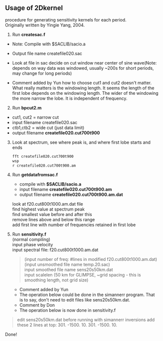 Usage of 2Dkernel
------------------
procedure for generating sensitivity kernels for each period.   
Originally written by Yingie Yang, 2004.

1. Run **createsac.f**
  * Note: Compile with $SACLIB/sacio.a
  * Output file name createfile020.sac

  * Look at file in sac
    decide on cut window near center of sine wave(Note: depends 
  on way data was windowed, usually ~200s for short periods, 
  may change for long periods)
     
  * Comment added by Yun
    how to choose cut1 and cut2 doesn't matter. What really matters is 
  the windowing length. It seems the length of the first lobe depends 
  on the windowing length. The wider of the windowing the more narrow 
  the lobe. It is independent of frequency.  

2. Run **bpcut2.m**   
  * cut1, cut2 = narrow cut
  * input filename createfile020.sac
  * ctb1,ctb2  = wide cut (just data limit)
  * output filename **createfile020.cut700t900**	

3. Look at spectrum, see where peak is, and where first lobe starts and ends
   ```bash
   fft createfile020.cut700t900    
   wsp   
   r createfile020.cut700t900.am
   ```
4. Run **getdatafromsac.f**   
   * compile with **$SACLIB/sacio.a**
   * input filename **createfile020.cut700t900.am**
   * output filename **createfile020.cut700t900.am.dat**	

   look at f20.cut800t1000.am.dat file   
   find highest value at spectrum peak   
   find smallest value before and after this   
   remove lines above and below this range   
   add first line with number of frequencies retained in first lobe	

5. Run **sensitivity.f**   
   (normal compiling)   
   input phase velocity   
   input spectral file: f20.cut800t1000.am.dat   
   > (input number of freq: #lines in modified f20.cut800t1000.am.dat)   
   > (input unsmoothed file name temp.20.sac)   
   input smoothed file name  sens20s50km.dat   
   input scalelen (50 km for GLIMPSE, ~grid spacing - this is smoothing length, not grid size)   

   * Comment added by Yun
    * The operation below could be done in the simannerr program. 
    That is to say, don't need to edit files like sens20s50km.dat.
   * Comment by Don
    * The operation below is now done in sensitivity.f


  > edit sens20s50km.dat before running with simannerr inversions
  > add these 2 lines at top:
  > 301. -1500. 10.
  > 301. -1500. 10. 

Done!
